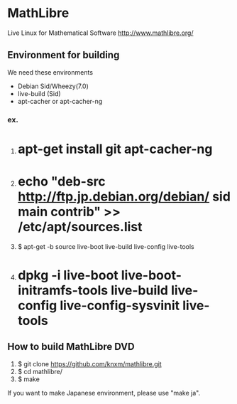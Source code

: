 # MathLibre

Live Linux for Mathematical Software
http://www.mathlibre.org/
 
## Environment for building
We need these environments
* Debian Sid/Wheezy(7.0)
* live-build (Sid)
* apt-cacher or apt-cacher-ng

### ex.
1. # apt-get install git apt-cacher-ng
1. # echo "deb-src http://ftp.jp.debian.org/debian/ sid main contrib" >> /etc/apt/sources.list
1. $ apt-get -b source live-boot live-build live-config live-tools
1. # dpkg -i live-boot live-boot-initramfs-tools live-build live-config live-config-sysvinit live-tools

## How to build MathLibre DVD

1. $ git clone https://github.com/knxm/mathlibre.git
1. $ cd mathlibre/
1. $ make

If you want to make Japanese environment,
please use "make ja".
